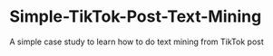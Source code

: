 # Simple-TikTok-Post-Text-Mining
A simple case study to learn how to do text mining from TikTok post
